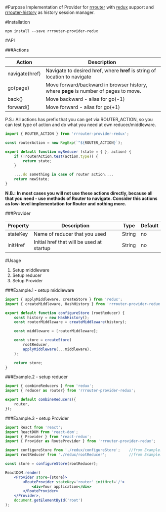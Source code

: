 #Purpose
Implementation of Provider for [rrrouter](https://github.com/plandem/rrrouter) with [redux](https://github.com/reactjs/redux) support and [rrrouter-history](https://github.com/plandem/rrrouter-history) as history session manager.

#Installation
```
npm install --save rrrouter-provider-redux
```

#API

###Actions

| Action         | Description              |
|----------------|--------------------------|
| navigate(href) | Navigate to desired href, where **href** is string of location to navigate |
| go(page)       | Move forward/backward in browser history, where **page** is number of pages to move. |
| back()         | Move backward - alias for go(-1) |
| forward()      | Move forward - alias for go(+1) |



P.S.: All actions has prefix that you can get via ROUTER_ACTION, so you can test type of action and do what you need at own reducer/middleware.
```js
import { ROUTER_ACTION } from 'rrrouter-provider-redux';

const routerAction = new RegExp(`^${ROUTER_ACTION}`);

export default function myReducer (state = { }, action) {
	if (!routerAction.test(action.type)) {
		return state;
	}

	....do something in case of router action....
	return newState;
}
```

**N.B.:** __In most cases you will not use these actions directly, because all that you need - use methods of Router to navigate. Consider this actions as low-level implementation **for** Router and nothing more.__

###Provider

| Property   | Description    | Type             | Default       |
|------------|----------------|------------------|---------------|
| stateKey   | Name of reducer that you used | String | no |
| initHref   | Initial href that will be used at startup | String | no |


#Usage
1. Setup middleware
2. Setup reducer
3. Setup Provider

###Example.1 - setup middleware
```js
import { applyMiddleware, createStore } from 'redux';
import { createMiddleware, HashHistory } from 'rrrouter-provider-redux';

export default function configureStore (rootReducer) {
	const history = new HashHistory();
	const routerMiddleware = createMiddleware(history);

	const middleware = [routerMiddleware];

	const store = createStore(
		rootReducer,
		applyMiddleware(...middleware),
	);

	return store;
}
```

###Example.2 - setup reducer
```js
import { combineReducers } from 'redux';
import { reducer as router} from 'rrrouter-provider-redux';

export default combineReducers({
	router,
});
```

###Example.3 - setup Provider
```jsx
import React from 'react';
import ReactDOM from 'react-dom';
import { Provider } from 'react-redux';
import { Provider as RouteProvider } from 'rrrouter-provider-redux';

import configureStore from './redux/configureStore';	//from Example.1
import rootReducer from './redux/rootReducer';			//from Example.2

const store = configureStore(rootReducer);

ReactDOM.render(
	<Provider store={store}>
		<RouteProvider stateKey='router' initHref='/'>
			<div>Your application</div>
		</RouteProvider>
	</Provider>,
	document.getElementById('root')
);
```

